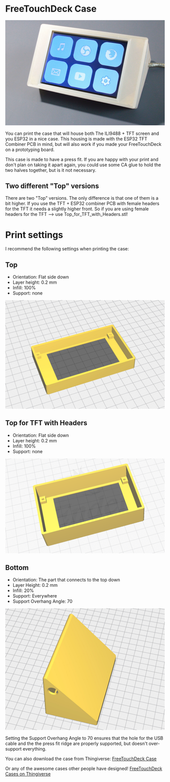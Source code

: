 # FreeTouchDeck Case

![](freetouchdeck_case1.jpg)

You can print the case that will house both The ILI9488 + TFT screen and you ESP32 in a nice case. This housing is made with the ESP32 TFT Combiner PCB in mind, but will also work if you made your FreeTouchDeck on a prototyping board.

This case is made to have a press fit. If you are happy with your print and don't plan on taking it apart again, you could use some CA glue to hold the two halves together, but is it not necessary.

## Two different "Top" versions

There are two "Top" versions. The only difference is that one of them is a bit higher. If you use the TFT + ESP32 combiner PCB with female headers for the TFT it needs a slightly higher front. So if you are using female headers for the TFT --> use Top_for_TFT_with_Headers.stl!

# Print settings

I recommend the following settings when printing the case:

## Top

- Orientation: Flat side down
- Layer height: 0.2 mm
- Infill: 100%
- Support: none

![](top_screenshot.jpg)

## Top for TFT with Headers

- Orientation: Flat side down
- Layer height: 0.2 mm
- Infill: 100%
- Support: none

![](Case_for_tft_with_headers.png)


## Bottom

- Orientation: The part that connects to the top down
- Layer Height: 0.2 mm
- Infill: 20%
- Support: Everywhere
- Support Overhang Angle: 70

![](bottom_screenshot.jpg)

Setting the Support Overhang Angle to 70 ensures that the hole for the USB cable and the the press fit ridge are properly supported, but doesn't over-support everything.

You can also download the case from Thingiverse: [FreeTouchDeck Case](https://www.thingiverse.com/thing:4661069)

Or any of the awesome cases other people have designed! [FreeTouchDeck Cases on Thingiverse](https://www.thingiverse.com/search?q=freetouchdeck&type=things&sort=relevant)
